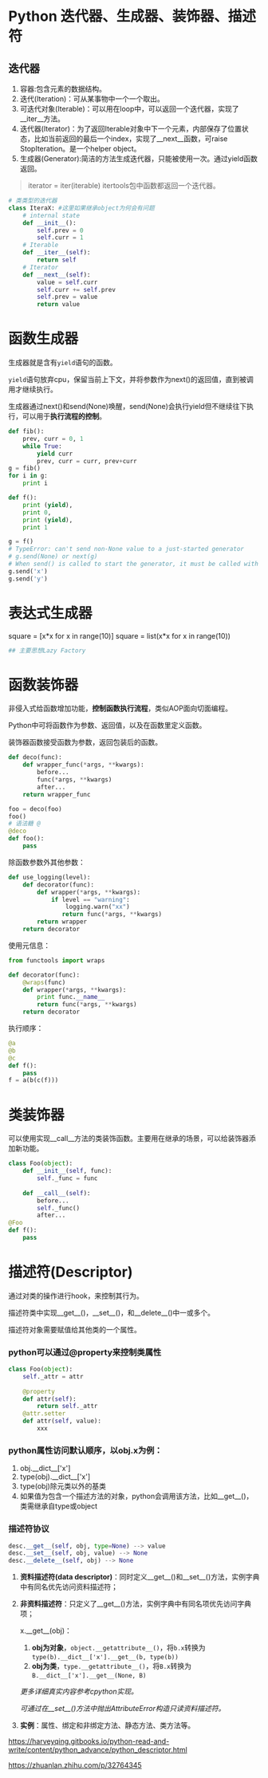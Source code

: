 # Python 迭代器、生成器、装饰器、描述符

## 迭代器

1. 容器:包含元素的数据结构。
2. 迭代(Iteration)：可从某事物中一个一个取出。
3. 可迭代对象(Iterable)：可以用在loop中，可以返回一个迭代器，实现了\_\_iter\_\_方法。
4. 迭代器(Iterator)：为了返回Iterable对象中下一个元素，内部保存了位置状态，比如当前返回的最后一个index，实现了\_\_next\_\_函数，可raise StopIteration。是一个helper object。
5. 生成器(Generator):简洁的方法生成迭代器，只能被使用一次。通过yield函数返回。
> iterator = iter(iterable)
> itertools包中函数都返回一个迭代器。

```python
# 类类型的迭代器
class IteraX: #这里如果继承object为何会有问题
    # internal state
    def __init__():
        self.prev = 0
        self.curr = 1
    # Iterable
    def __iter__(self):
        return self
    # Iterator
    def __next__(self):
        value = self.curr
        self.curr += self.prev
        self.prev = value
        return value
```
# 函数生成器

生成器就是含有`yield`语句的函数。

`yield`语句放弃cpu，保留当前上下文，并将参数作为next()的返回值，直到被调用才继续执行。

生成器通过next()和send(None)唤醒，send(None)会执行yield但不继续往下执行，可以用于**执行流程的控制**。

```python
def fib():
    prev, curr = 0, 1
    while True:
        yield curr
        prev, curr = curr, prev+curr
g = fib()
for i in g:
    print i

def f():
    print (yield),
    print 0,
    print (yield),
    print 1

g = f()
# TypeError: can't send non-None value to a just-started generator
# g.send(None) or next(g)
# When send() is called to start the generator, it must be called with None as the argument, because there is no yield expression that could receive the value.
g.send('x')
g.send('y')
```
# 表达式生成器
square = [x\*x for x in range(10)]
square = list(x\*x for x in range(10))

```python
## 主要思想Lazy Factory
```

# 函数装饰器

非侵入式给函数增加功能，**控制函数执行流程**，类似AOP面向切面编程。

Python中可将函数作为参数、返回值，以及在函数里定义函数。

装饰器函数接受函数为参数，返回包装后的函数。

```python
def deco(func):
    def wrapper_func(*args, **kwargs):
        before...
        func(*args, **kwargs)
        after...
    return wrapper_func

foo = deco(foo)
foo()
# 语法糖 @
@deco
def foo():
    pass
```

除函数参数外其他参数：

```python
def use_logging(level):
    def decorator(func):
        def wrapper(*args, **kwargs):
            if level == "warning":
                logging.warn("xx")
               return func(*args, **kwargs)
        return wrapper
    return decorator
```

使用元信息：

```python
from functools import wraps

def decorator(func):
    @wraps(func)
    def wrapper(*args, **kwargs):
        print func.__name__
        return func(*args, **kwargs)
    return decorator
```

执行顺序：

```python
@a
@b
@c
def f():
    pass
f = a(b(c(f)))
```



# 类装饰器



可以使用实现\_\_call\_\_方法的类装饰函数。主要用在继承的场景，可以给装饰器添加新功能。

```python
class Foo(object):
    def __init__(self, func):
        self._func = func
        
    def __call__(self):
        before...
        self._func()
        after...
@Foo
def f():
    pass
```

# 描述符(Descriptor)

通过对类的操作进行hook，来控制其行为。

描述符类中实现\_\_get\_\_()，\_\_set\_\_()，和\_\_delete\_\_()中一或多个。

描述符对象需要赋值给其他类的一个属性。



### python可以通过@property来控制类属性

```python
class Foo(object):
    self._attr = attr
    
    @property
    def attr(self):
        return self._attr
    @attr.setter
    def attr(self, value):
        xxx
```

### python属性访问默认顺序，以obj.x为例：

1. obj.\_\_dict\_\_['x']
2. type(obj).\_\_dict\_\_['x']
3. type(obj)除元类以外的基类
4. 如果值为包含一个描述方法的对象，python会调用该方法，比如\_\_get\_\_()，类需继承自type或object

### 描述符协议

```python
desc.__get__(self, obj, type=None) --> value
desc.__set__(self, obj, value) --> None
desc.__delete__(self, obj) --> None
```

1. **资料描述符(data descriptor)**：同时定义\_\_get\_\_()和\_\_set\_\_()方法，实例字典中有同名优先访问资料描述符；

2. **非资料描述符**：只定义了\_\_get\_\_()方法，实例字典中有同名项优先访问字典项；

   x.\_\_get\_\_(obj)：

   1. **obj为对象**，`object.__getattribute__()`，将`b.x`转换为`type(b).__dict__['x'].__get__(b, type(b))`
   2. **obj为类**，`type.__getattribute__()`，将`B.x`转换为`B.__dict__['x'].__get__(None, B)`

   *更多详细真实内容参考cpython实现。*

   *可通过在\_\_set\_\_()方法中抛出AttributeError构造只读资料描述符。*

3. **实例**：属性、绑定和非绑定方法、静态方法、类方法等。

https://harveyqing.gitbooks.io/python-read-and-write/content/python_advance/python_descriptor.html

https://zhuanlan.zhihu.com/p/32764345